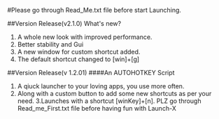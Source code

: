 #Please go through Read_Me.txt file before start Launching.

##Version Release(v2.1.0)
 What's new?
 1. A whole new look with improved performance.
 2. Better stability and Gui
 3. A new window for custom shortcut added.
 4. The default shortcut changed to [win]+[g]


##Version Release(v 1.2.01)
####An AUTOHOTKEY Script
1. A qiuck launcher to your loving apps, you use more often.
2. Along with a custom button to add some new shortcuts as per your need.
3.Launches with a shortcut [winKey]+[n]. PLZ go through Read_me_First.txt file before having fun with Launch-X

